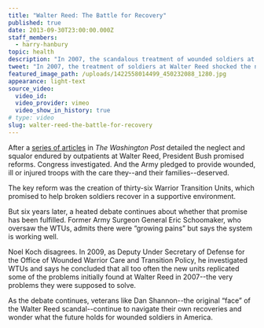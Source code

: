 ```yaml
---
title: "Walter Reed: The Battle for Recovery"
published: true
date: 2013-09-30T23:00:00.000Z
staff_members:
  - harry-hanbury
topic: health
description: "In 2007, the scandalous treatment of wounded soldiers at Walter Reed Army Medical Center shocked the nation. Today, after major reforms, what’s changed for America’s injured soldiers? "
tweet: "In 2007, the treatment of soldiers at Walter Reed shocked the nation. But how much has changed?"
featured_image_path: /uploads/1422558014499_450232088_1280.jpg
appearance: light-text
source_video:
  video_id:
  video_provider: vimeo
  video_show_in_history: true
# type: video
slug: walter-reed-the-battle-for-recovery
---
```


After a [series of articles](http://www.washingtonpost.com/wp-srv/nation/walter-reed/index.html) in _The Washington Post_ detailed the neglect and squalor endured by outpatients at Walter Reed, President Bush promised reforms. Congress investigated. And the Army pledged to provide wounded, ill or injured troops with the care they--and their families--deserved.

The key reform was the creation of thirty-six Warrior Transition Units, which promised to help broken soldiers recover in a supportive environment.

But six years later, a heated debate continues about whether that promise has been fulfilled. Former Army Surgeon General Eric Schoomaker, who oversaw the WTUs, admits there were “growing pains” but says the system is working well.

Noel Koch disagrees. In 2009, as Deputy Under Secretary of Defense for the Office of Wounded Warrior Care and Transition Policy, he investigated WTUs and says he concluded that all too often the new units replicated some of the problems initially found at Walter Reed in 2007--the very problems they were supposed to solve.

As the debate continues, veterans like Dan Shannon--the original “face” of the Walter Reed scandal--continue to navigate their own recoveries and wonder what the future holds for wounded soldiers in America.

